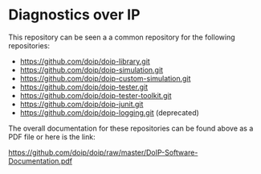 # Diagnostics over IP

This repository can be seen a a common repository for the following repositories:
* https://github.com/doip/doip-library.git
* https://github.com/doip/doip-simulation.git
* https://github.com/doip/doip-custom-simulation.git
* https://github.com/doip/doip-tester.git
* https://github.com/doip/doip-tester-toolkit.git
* https://github.com/doip/doip-junit.git
* https://github.com/doip/doip-logging.git (deprecated)

The overall documentation for these repositories can be found above
as a PDF file or here is the link:

https://github.com/doip/doip/raw/master/DoIP-Software-Documentation.pdf
